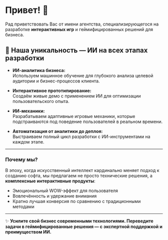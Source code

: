 # Привет! 👋

Рад приветствовать Вас от имени агентства, специализирующегося на разработке **интерактивных игр** и геймифицированных решений для бизнеса.

## 🚀 Наша уникальность — ИИ на всех этапах разработки

- **ИИ-аналитика бизнеса:**  
  Используем машинное обучение для глубокого анализа целевой аудитории и бизнес-процессов клиента.

- **Интерактивное прототипирование:**  
  Создаём живые демо с применением ИИ для оптимизации пользовательского опыта.

- **ИИ-механики:**  
  Разрабатываем адаптивные игровые механики, которые подстраиваются под поведение пользователей в реальном времени.

- **Автоматизация от аналитики до деплоя:**  
  Выстраиваем полный цикл разработки с ИИ-инструментами на каждом этапе.

---

### Почему мы?

В эпоху, когда искусственный интеллект кардинально меняет подход к созданию софта, мы предлагаем не просто технические решения, а **комплексные интерактивные продукты**:

- Эмоциональный WOW-эффект для пользователя
- Вовлечённость и удержание внимания
- Кратно лучшая конверсия по сравнению с традиционными методами

---

✨ **Усилите свой бизнес современными технологиями. Переведите задачи в геймифицированные решения — с экспертной поддержкой и преимуществом ИИ.**
```
